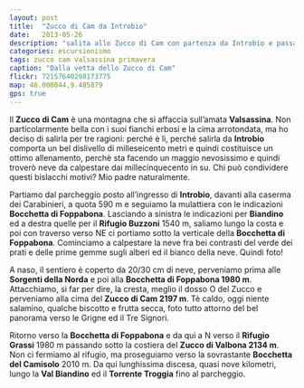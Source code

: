 ```yaml
---
layout: post
title:  "Zucco di Cam da Introbio"
date:   2013-05-26
description: "salita allo Zucco di Cam con partenza da Introbio e passaggio dalla Bocchetta di Foppabona"
categories: escursionismo
tags: zucco cam valsassina primavera
caption: "Dalla vetta dello Zucco di Cam"
flickr: 72157640298173775
map: 46.000844,9.485879
gps: true
---
```


Il **Zucco di Cam** è una montagna che si affaccia sull’amata **Valsassina**. Non particolarmente bella con i suoi fianchi erbosi e la cima arrotondata, ma ho deciso di salirla per tre ragioni: perché è lì, perché salirla da **Introbio** comporta un bel dislivello di milleseicento metri e quindi costituisce un ottimo allenamento, perchè sta facendo un maggio nevosissimo e quindi troverò neve da calpestare dai millecinquecento in su. Chi può condividere questi bislacchi motivi? Mio padre naturalmente.

Partiamo dal parcheggio posto all’ingresso di **Introbio**, davanti alla caserma dei Carabinieri, a quota 590 m e seguiamo la mulattiera con le indicazioni **Bocchetta di Foppabona**. Lasciando a sinistra le indicazioni per **Biandino** ed a destra quelle per il **Rifugio Buzzoni** 1540 m, saliamo lungo la costa e poi con traverso verso NE ci portiamo sotto la verticale della **Bocchetta di Foppabona**. Cominciamo a calpestare la neve fra bei contrasti del verde dei prati e delle prime gemme sugli alberi ed il bianco della neve. Quindi foto!

A naso, il sentiero è coperto da 20/30 cm di neve, perveniamo prima alle **Sorgenti della Norda** e poi alla **Bocchetta di Foppabona 1980 m**. Attacchiamo, si far per dire, la cresta, meglio il dosso O del Zucco e perveniamo alla cima del **Zucco di Cam 2197 m**. Tè caldo, oggi niente salamino, qualche biscotto e frutta secca, foto tutto attorno del bel panorama verso le Grigne ed il Tre Signori.

Ritorno verso la **Bocchetta di Foppabona** e da qui a N verso il **Rifugio Grassi** 1980 m passando sotto la costiera del **Zucco di Valbona 2134 m**. Non ci fermiamo al rifugio, ma proseguiamo verso la sovrastante **Bocchetta del Camisolo** 2010 m. Da qui lunghissima discesa, quasi nove kilometri, lungo la **Val Biandino** ed il **Torrente Troggia** fino al parcheggio.